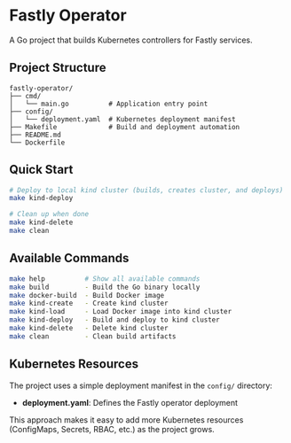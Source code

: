 # Fastly Operator

A Go project that builds Kubernetes controllers for Fastly services.

## Project Structure

```
fastly-operator/
├── cmd/
│   └── main.go          # Application entry point
├── config/
│   └── deployment.yaml  # Kubernetes deployment manifest
├── Makefile             # Build and deployment automation
├── README.md
└── Dockerfile
```

## Quick Start

```bash
# Deploy to local kind cluster (builds, creates cluster, and deploys)
make kind-deploy

# Clean up when done
make kind-delete
make clean
```

## Available Commands

```bash
make help          # Show all available commands
make build         - Build the Go binary locally
make docker-build  - Build Docker image
make kind-create   - Create kind cluster
make kind-load     - Load Docker image into kind cluster
make kind-deploy   - Build and deploy to kind cluster
make kind-delete   - Delete kind cluster
make clean         - Clean build artifacts
```

## Kubernetes Resources

The project uses a simple deployment manifest in the `config/` directory:

- **deployment.yaml**: Defines the Fastly operator deployment

This approach makes it easy to add more Kubernetes resources (ConfigMaps, Secrets, RBAC, etc.) as the project grows.
